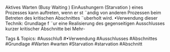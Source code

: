 Aktives Warten (Busy Waiting )
EinAushungern (Starvation ) eines Prozesses kann auftreten, wenn er st ¨andig von anderen Prozessen
beim Betreten des kritischen Abschnittes ¨uberholt wird.
•Verwendung dieser Technik:
Grundlage f ¨ur eine Realisierung des gegenseitigen Ausschlusses kurzer kritischer Abschnitte bei Mehr-

   Tags & Topics:
   #Ausschluß
   #•Verwendung
   #Ausschlusses
   #Abschnittes
   #Grundlage
   #Warten
   #warten
   #Starvation
   #starvation
   #Abschnitt